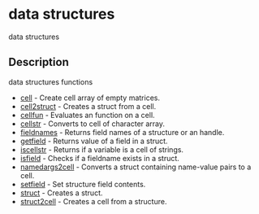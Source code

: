 

# data structures

data structures

## Description
data structures functions


* [cell](cell.md) - Create cell array of empty matrices.
* [cell2struct](cell2struct.md) - Creates a struct from a cell.
* [cellfun](cellfun.md) - Evaluates an function on a cell.
* [cellstr](cellstr.md) - Converts to cell of character array.
* [fieldnames](fieldnames.md) - Returns field names of a structure or an handle.
* [getfield](getfield.md) - Returns value of a field in a struct.
* [iscellstr](iscellstr.md) - Returns if a variable is a cell of strings.
* [isfield](isfield.md) - Checks if a fieldname exists in a struct.
* [namedargs2cell](namedargs2cell.md) - Converts a struct containing name-value pairs to a cell.
* [setfield](setfield.md) - Set structure field contents.
* [struct](struct.md) - Creates a struct.
* [struct2cell](struct2cell.md) - Creates a cell from a structure.



